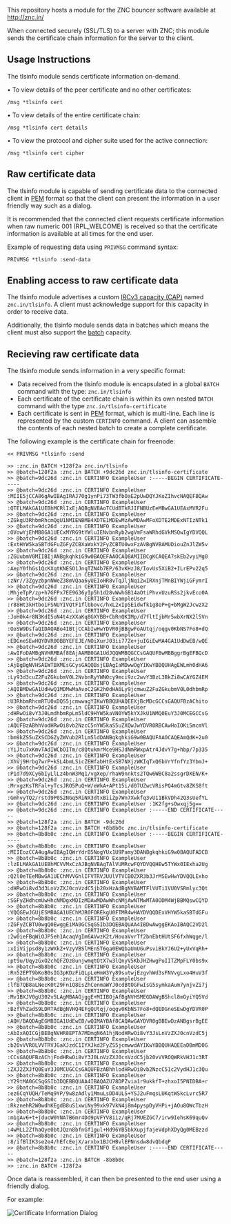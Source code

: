 This repository hosts a module for the ZNC bouncer software available at http://znc.in/

When connected securely (SSL/TLS) to a server with ZNC; this module sends the certificate chain information for the server to the client.

## Usage Instructions

The tlsinfo module sends certificate information on-demand. 

• To view details of the peer certificate and no other certificates:

```
/msg *tlsinfo cert
```

• To view details of the entire certificate chain:

```
/msg *tlsinfo cert details
```

• To view the protocol and cipher suite used for the active connection:

```
/msg *tlsinfo cert cipher
```



## Raw certificate data

The tlsinfo module is capable of sending certificate data to the connected client in [PEM](https://en.wikipedia.org/wiki/Privacy-enhanced_Electronic_Mail) format so that the client can present the information in a user friendly way such as a dialog.

It is recommended that the connected client requests certificate information when raw numeric 001 (RPL_WELCOME) is received so that the certificate information is available at all times for the end user.

Example of requesting data using ``PRIVMSG`` command syntax:

```
PRIVMSG *tlsinfo :send-data
```

## Enabling access to raw certificate data

The tlsinfo module advertises a custom [IRCv3 capacity (CAP)](http://ircv3.net/specs/core/capability-negotiation-3.2.html) named ``znc.in/tlsinfo``. A client must acknowledge support for this capacity in order to receive data.

Additionally, the tlsinfo module sends data in batches which means the client must also support the [batch](http://ircv3.net/specs/extensions/batch-3.2.html) capacity.

## Recieving raw certificate data

The tlsinfo module sends information in a very specific format:

* Data received from the tlsinfo module is encapsulated in a global ``BATCH`` command with the type: ``znc.in/tlsinfo``
* Each certificate of the certificate chain is within its own nested ``BATCH`` command with the type ``znc.in/tlsinfo-certificate``
* Each certificate is sent in [PEM](https://en.wikipedia.org/wiki/Privacy-enhanced_Electronic_Mail) format, which is multi-line. Each line is represented by the custom ``CERTINFO`` command. A client can assemble the contents of each nested batch to create a complete certificate. 

The following example is the certificate chain for freenode:

```
<< PRIVMSG *tlsinfo :send

>> :znc.in BATCH +128f2a znc.in/tlsinfo
>> @batch=128f2a :znc.in BATCH +9dc26d znc.in/tlsinfo-certificate
>> @batch=9dc26d :znc.in CERTINFO ExampleUser :-----BEGIN CERTIFICATE-----
>> @batch=9dc26d :znc.in CERTINFO ExampleUser :MIIE5jCCA86gAwIBAgIRAJ70g1ynPi73TW3fbOaE2pUwDQYJKoZIhvcNAQEFBQAw
>> @batch=9dc26d :znc.in CERTINFO ExampleUser :QTELMAkGA1UEBhMCRlIxEjAQBgNVBAoTCUdBTkRJIFNBUzEeMBwGA1UEAxMVR2Fu
>> @batch=9dc26d :znc.in CERTINFO ExampleUser :ZGkgU3RhbmRhcmQgU1NMIENBMB4XDTE1MDEwMzAwMDAwMFoXDTE2MDExNTIzNTk1
>> @batch=9dc26d :znc.in CERTINFO ExampleUser :OVowYjEhMB8GA1UECxMYRG9tYWluIENvbnRyb2wgVmFsaWRhdGVkMSQwIgYDVQQL
>> @batch=9dc26d :znc.in CERTINFO ExampleUser :ExtHYW5kaSBTdGFuZGFyZCBXaWxkY2FyZCBTU0wxFzAVBgNVBAMUDiouZnJlZW5v
>> @batch=9dc26d :znc.in CERTINFO ExampleUser :ZGUubmV0MIIBIjANBgkqhkiG9w0BAQEFAAOCAQ8AMIIBCgKCAQEA7skEb2vyiMg0
>> @batch=9dc26d :znc.in CERTINFO ExampleUser :AepY0fhGs1QcKXqtKNESO1JnqTZN4b7EP/63vKHzJ8/IovUs5XiB2+ILrEPv22q5
>> @batch=9dc26d :znc.in CERTINFO ExampleUser :zNr//3ZgyzbpnNWeZ38mVQaa6yUEIoHR8vTqJljNqi2wIRXnjTMnBIYWjiGFymrI
>> @batch=9dc26d :znc.in CERTINFO ExampleUser :MhjeTpP/zp+h7GFPx7EE9G36yIp5h1d28vWwhGB14aOtiPhvxUzuRSs2jkvEco0A
>> @batch=9dc26d :znc.in CERTINFO ExampleUser :r88Ht3kHtboiFSNUYIVQtF1flbbovc/hxL2xIpSEidwfk1g8eP+g+bMgW2JcwzX2
>> @batch=9dc26d :znc.in CERTINFO ExampleUser :JoH0k4r8N3KdI5oN4t4zXXaKq8GXYBB+CbRnQKIMp/d7fltIjbMr5wbXrNX2l5Vn
>> @batch=9dc26d :znc.in CERTINFO ExampleUser :OoSW9DsfaQIDAQABo4IBtjCCAbIwHwYDVR0jBBgwFoAUtqj/oqgv0KbNS7Fo8+dQ
>> @batch=9dc26d :znc.in CERTINFO ExampleUser :EDGneSEwHQYDVR0OBBYEFEJE/NOiXurJ03ii77Ze+juIGiEwMA4GA1UdDwEB/wQE
>> @batch=9dc26d :znc.in CERTINFO ExampleUser :AwIFoDAMBgNVHRMBAf8EAjAAMB0GA1UdJQQWMBQGCCsGAQUFBwMBBggrBgEFBQcD
>> @batch=9dc26d :znc.in CERTINFO ExampleUser :AjBgBgNVHSAEWTBXMEsGCysGAQQBsjEBAgIaMDwwOgYIKwYBBQUHAgEWLmh0dHA6
>> @batch=9dc26d :znc.in CERTINFO ExampleUser :Ly93d3cuZ2FuZGkubmV0L2NvbnRyYWN0cy9mci9zc2wvY3BzL3BkZi8wCAYGZ4EM
>> @batch=9dc26d :znc.in CERTINFO ExampleUser :AQIBMDwGA1UdHwQ1MDMwMaAvoC2GK2h0dHA6Ly9jcmwuZ2FuZGkubmV0L0dhbmRp
>> @batch=9dc26d :znc.in CERTINFO ExampleUser :U3RhbmRhcmRTU0xDQS5jcmwwagYIKwYBBQUHAQEEXjBcMDcGCCsGAQUFBzAChito
>> @batch=9dc26d :znc.in CERTINFO ExampleUser :dHRwOi8vY3J0LmdhbmRpLm5ldC9HYW5kaVN0YW5kYXJkU1NMQ0EuY3J0MCEGCCsG
>> @batch=9dc26d :znc.in CERTINFO ExampleUser :AQUFBzABhhVodHRwOi8vb2NzcC5nYW5kaS5uZXQwJwYDVR0RBCAwHoIOKi5mcmVl
>> @batch=9dc26d :znc.in CERTINFO ExampleUser :bm9kZS5uZXSCDGZyZWVub2RlLm5ldDANBgkqhkiG9w0BAQUFAAOCAQEAmQdK+2u0
>> @batch=9dc26d :znc.in CERTINFO ExampleUser :YiJtu7xKmvTAdIWCbOITm/c8QtukmrMce9HSJdNmRWxpAtr4JdvY7g+hbp/7p335
>> @batch=9dc26d :znc.in CERTINFO ExampleUser :XhVj9Hrbg7wrP+kSL4bmLSicZEHfabHtExSB7NXjzWKIqTxQ6bVrYfnfYz3YbmJ+
>> @batch=9dc26d :znc.in CERTINFO ExampleUser :P1d7d9XCy6bIyLlLz4bnW3Mq1/vgXep/rhaW9nnkts2TQw6WBC8a2ssgrDXEN/K+
>> @batch=9dc26d :znc.in CERTINFO ExampleUser :MrxgzKsTRFal+yTcsJRO5PuQ+W/eWkA+APt15i/d07UZwcVRisPQ4mGtv8ZKS8ft
>> @batch=9dc26d :znc.in CERTINFO ExampleUser :GmhvyTQ2/rstd9P0S2NGq5RiNX3dtxBiiZp7Wn7Xwkfq3vU11BkVDh42Q3sUefYL
>> @batch=9dc26d :znc.in CERTINFO ExampleUser :1K2fg+sOwxqj5g==
>> @batch=9dc26d :znc.in CERTINFO ExampleUser :-----END CERTIFICATE-----
>> @batch=128f2a :znc.in BATCH -9dc26d
>> @batch=128f2a :znc.in BATCH +8b8b0c znc.in/tlsinfo-certificate
>> @batch=8b8b0c :znc.in CERTINFO ExampleUser :-----BEGIN CERTIFICATE-----
>> @batch=8b8b0c :znc.in CERTINFO ExampleUser :MIIEozCCA4ugAwIBAgIQWrYdrB5NogYUx1U9Pamy3DANBgkqhkiG9w0BAQUFADCB
>> @batch=8b8b0c :znc.in CERTINFO ExampleUser :lzELMAkGA1UEBhMCVVMxCzAJBgNVBAgTAlVUMRcwFQYDVQQHEw5TYWx0IExha2Ug
>> @batch=8b8b0c :znc.in CERTINFO ExampleUser :Q2l0eTEeMBwGA1UEChMVVGhlIFVTRVJUUlVTVCBOZXR3b3JrMSEwHwYDVQQLExho
>> @batch=8b8b0c :znc.in CERTINFO ExampleUser :dHRwOi8vd3d3LnVzZXJ0cnVzdC5jb20xHzAdBgNVBAMTFlVUTi1VU0VSRmlyc3Qt
>> @batch=8b8b0c :znc.in CERTINFO ExampleUser :SGFyZHdhcmUwHhcNMDgxMDIzMDAwMDAwWhcNMjAwNTMwMTA0ODM4WjBBMQswCQYD
>> @batch=8b8b0c :znc.in CERTINFO ExampleUser :VQQGEwJGUjESMBAGA1UEChMJR0FOREkgU0FTMR4wHAYDVQQDExVHYW5kaSBTdGFu
>> @batch=8b8b0c :znc.in CERTINFO ExampleUser :ZGFyZCBTU0wgQ0EwggEiMA0GCSqGSIb3DQEBAQUAA4IBDwAwggEKAoIBAQC2VD2l
>> @batch=8b8b0c :znc.in CERTINFO ExampleUser :2w0ieFBqWiOJP5eh1AcaqVgIm6AVwzK2t/HouaVvrTf2bnEbtHUtSF6fxhWqge/l
>> @batch=8b8b0c :znc.in CERTINFO ExampleUser :xIiVijpsd8y1zWXkZ+VzyVBSlMEnST6ga0EWQbaUmUGuPsviBkYJ6U2+yUxVqRh+
>> @batch=8b8b0c :znc.in CERTINFO ExampleUser :pt9u/UqyzGxO2chQFZOz8unjwmqtOtX7w3lQnyV5KbJHZHwgPuIITZMpFLY0bs9x
>> @batch=8b8b0c :znc.in CERTINFO ExampleUser :Rn52EPT9bKoB0sIG3pKDzFiQLpLeHmW3Yy89sutwjEzgvhWd3sFNVvgLxo4HuV3f
>> @batch=8b8b0c :znc.in CERTINFO ExampleUser :lfB7QB8aLNecK0t29Fn1Q8EsZhCenmaWYJ0cdBtOGFwIsG5symkaAum7ynjvZi7j
>> @batch=8b8b0c :znc.in CERTINFO ExampleUser :Mv1BXJV0gU302v5LAgMBAAGjggE+MIIBOjAfBgNVHSMEGDAWgBShcl8mGyiYQ5Vd
>> @batch=8b8b0c :znc.in CERTINFO ExampleUser :BzfVhZadS9LDRTAdBgNVHQ4EFgQUtqj/oqgv0KbNS7Fo8+dQEDGneSEwDgYDVR0P
>> @batch=8b8b0c :znc.in CERTINFO ExampleUser :AQH/BAQDAgEGMBIGA1UdEwEB/wQIMAYBAf8CAQAwGAYDVR0gBBEwDzANBgsrBgEE
>> @batch=8b8b0c :znc.in CERTINFO ExampleUser :AbIxAQICGjBEBgNVHR8EPTA7MDmgN6A1hjNodHRwOi8vY3JsLnVzZXJ0cnVzdC5j
>> @batch=8b8b0c :znc.in CERTINFO ExampleUser :b20vVVROLVVTRVJGaXJzdC1IYXJkd2FyZS5jcmwwdAYIKwYBBQUHAQEEaDBmMD0G
>> @batch=8b8b0c :znc.in CERTINFO ExampleUser :CCsGAQUFBzAChjFodHRwOi8vY3J0LnVzZXJ0cnVzdC5jb20vVVROQWRkVHJ1c3RT
>> @batch=8b8b0c :znc.in CERTINFO ExampleUser :ZXJ2ZXJfQ0EuY3J0MCUGCCsGAQUFBzABhhlodHRwOi8vb2NzcC51c2VydHJ1c3Qu
>> @batch=8b8b0c :znc.in CERTINFO ExampleUser :Y29tMA0GCSqGSIb3DQEBBQUAA4IBAQAZU78DPZvia1r9ukkfT+zhxoI5PNIDBA+r
>> @batch=8b8b0c :znc.in CERTINFO ExampleUser :ez6CqYUQH/TeMq9YP/9w8zAdly1MmuLsDD4ULS+YSJ2uFmqsLUKqtWSkcLvrc5R7
>> @batch=8b8b0c :znc.in CERTINFO ExampleUser :RkznehR2W0wdhKEgdB8uS1xwiNy99xk97VkN4j8m4pyspDyVHPi+jAOu8OWcTbzH
>> @batch=8b8b0c :znc.in CERTINFO ExampleUser :m1gAv6+t+jducW0YNA7B6mr4Dd9pVFYV8iiz/qRj7MUEZGC7/irw9IehsK69quQv
>> @batch=8b8b0c :znc.in CERTINFO ExampleUser :4wMLL2ZfhaQye0btJQzn8bfnGf1gul+Hd96YB5bkXupjfajeVdphXDyQg0MEBzzd
>> @batch=8b8b0c :znc.in CERTINFO ExampleUser :8/ifBlIK3se2e4/hEfcEejX/arxbx1BJCHBvlEPNnsdw8dvQbdqP
>> @batch=8b8b0c :znc.in CERTINFO ExampleUser :-----END CERTIFICATE-----
>> @batch=128f2a :znc.in BATCH -8b8b0c
>> :znc.in BATCH -128f2a
```

Once data is reassembled, it can then be presented to the end user using a friendly dialog. 

For example:

![Certificate Information Dialog](http://i.imgur.com/kxvehhn.png)
